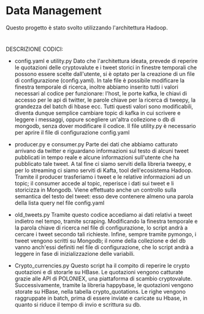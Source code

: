 # Data Management

Questo progetto è stato svolto utilizzando l'architettura Hadoop.

#

DESCRIZIONE CODICI:

- config.yaml e utility.py
Dato che l'architettura ideata, prevede di reperire le quotazioni delle cryptovalute e i tweet storici in finestre temporali che possono essere scelte dall'utente, si è optato per
la creazione di un file di configurazione (config.yaml). In tale file è possibile modificare la finestra temporale di ricerca, inoltre abbiamo inserito tutti i valori necessari
al codice per funzionare: l'host, le porte kafka, le chiavi di accesso per le api di twitter, le parole chiave per la ricerca di tweepy, la grandezza del batch di hbase ecc.
Tutti questi valori sono modificabili, diventa dunque semplice cambiare topic di kafka in cui scrivere e leggere i messaggi, oppure scegliere un'altra collezione o db di mongodb, senza
dover modificare il codice.
Il file utility.py è necessario per aprire il file di configurazione config.yaml

- producer.py e consumer.py
Parte dei dati che abbiamo catturato arrivano da twitter e riguardano informazioni sul testo di alcuni tweet pubblicati in tempo reale e alcune informazioni sull'utente che ha pubblicato
tale tweet. A tal fine ci siamo serviti della libreria tweepy, e per lo streaming ci siamo serviti di Kafta, tool dell'ecosistema Hadoop. Tramite il producer trasferiamo i tweet e le
relative informazioni ad un topic; il consumer accede al topic, reperisce i dati sui tweet e li storicizza in Mongodb. Viene effettuato anche un controllo sulla semantica del testo del tweet:
esso deve contenere almeno una parola della lista query nel file config.yaml

- old_tweets.py
Tramite questo codice accediamo ai dati relativi a tweet indietro nel tempo, tramite scraping. Modificando la finestra temporale e la parola chiave di ricerca nel file di configurazione, lo script andrà a
cercare i tweet secondo tali richieste. Infine, sempre tramite pymongo, i tweet vengono scritti su Mongodb; il nome della collezione e del db vanno anch'essi definiti nel file di
configurazione, che lo script andrà a leggere in fase di inizializzazione delle variabili.

- Crypto_currencies.py
Questo script ha il compito di reperire le crypto quotazioni e di storarle su HBase. Le quotazioni vengono catturate grazie alle API di POLONIEX, una piattaforma di scambio cryptovalute.
Successivamente, tramite la libreria happybase, le quotazioni vengono storate su HBase, nella tabella crypto_quotations. Le righe vengono raggruppate in batch, prima di essere inviate e caricate
su Hbase, in quanto si riduce il tempo di invio e scrittura su db.
